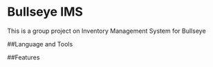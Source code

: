 # Bullseye IMS
This is a group project on Inventory Management System for Bullseye

##Language and Tools

##Features
